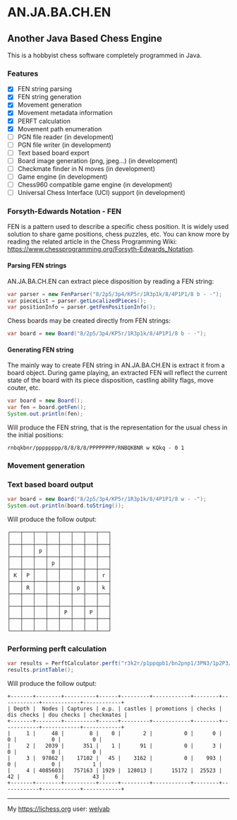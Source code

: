 # AN.JA.BA.CH.EN
## Another Java Based Chess Engine

This is a hobbyist chess software completely programmed in Java.

### Features

- [x] FEN string parsing
- [x] FEN string generation
- [x] Movement generation
- [x] Movement metadata information
- [x] PERFT calculation
- [x] Movement path enumeration
- [ ] PGN file reader (in development)
- [ ] PGN file writer (in development)
- [ ] Text based board export
- [ ] Board image generation (png, jpeg...) (in development)
- [ ] Checkmate finder in N moves (in development)
- [ ] Game engine (in development)
- [ ] Chess960 compatible game engine (in development)
- [ ] Universal Chess Interface (UCI) support (in development)

### Forsyth-Edwards Notation - FEN

FEN is a pattern used to describe a specific chess position.
It is widely used solution to share game positions, chess puzzles, etc.
You can know more by reading the related article in the Chess Programming Wiki: 
https://www.chessprogramming.org/Forsyth-Edwards_Notation.

#### Parsing FEN strings

AN.JA.BA.CH.EN can extract piece disposition by reading a FEN string:

```java
var parser = new FenParser("8/2p5/3p4/KP5r/1R3p1k/8/4P1P1/8 b - -");
var pieceList = parser.getLocalizedPieces();
var positionInfo = parser.getFenPositionInfo();
```

Chess boards may be created directly from FEN strings:

```java
var board = new Board("8/2p5/3p4/KP5r/1R3p1k/8/4P1P1/8 b - -");
```

#### Generating FEN string

The mainly way to create FEN string in AN.JA.BA.CH.EN is extract it from a board object.
During game playing, an extracted FEN will reflect the current state of the board
with its piece disposition, castling ability flags, move couter, etc.

```java
var board = new Board();
var fen = board.getFen();
System.out.println(fen);
```

Will produce the FEN string, that is the representation for the usual chess in the initial positions:

```text
rnbqkbnr/pppppppp/8/8/8/8/PPPPPPPP/RNBQKBNR w KQkq - 0 1
```

### Movement generation

### Text based board output

```java
var board = new Board("8/2p5/3p4/KP5r/1R3p1k/8/4P1P1/8 w - -");
System.out.println(board.toString());
```

Will produce the follow output:

```text
┌───┬───┬───┬───┬───┬───┬───┬───┐
│   │   │   │   │   │   │   │   │
├───┼───┼───┼───┼───┼───┼───┼───┤
│   │   │ p │   │   │   │   │   │
├───┼───┼───┼───┼───┼───┼───┼───┤
│   │   │   │ p │   │   │   │   │
├───┼───┼───┼───┼───┼───┼───┼───┤
│ K │ P │   │   │   │   │   │ r │
├───┼───┼───┼───┼───┼───┼───┼───┤
│   │ R │   │   │   │ p │   │ k │
├───┼───┼───┼───┼───┼───┼───┼───┤
│   │   │   │   │   │   │   │   │
├───┼───┼───┼───┼───┼───┼───┼───┤
│   │   │   │   │ P │   │ P │   │
├───┼───┼───┼───┼───┼───┼───┼───┤
│   │   │   │   │   │   │   │   │
└───┴───┴───┴───┴───┴───┴───┴───┘
```

### Performing perft calculation

```java
var results = PerftCalculator.perft("r3k2r/p1ppqpb1/bn2pnp1/3PN3/1p2P3/2N2Q1p/PPPBBPPP/R3K2R w KQkq -", 4, true);
results.printTable();
```

Will produce the follow output:

```text
+-------+--------+----------+------+---------+------------+--------+------------+------------+------------+
| Depth |  Nodes | Captures | e.p. | castles | promotions | checks | dis checks | dou checks | checkmates |
+-------+--------+----------+------+---------+------------+--------+------------+------------+------------+
|     1 |     48 |        8 |    0 |       2 |          0 |      0 |         0 |           0 |          0 |
|     2 |   2039 |      351 |    1 |      91 |          0 |      3 |         0 |           0 |          0 |
|     3 |  97862 |    17102 |   45 |    3162 |          0 |    993 |         0 |           0 |          1 |
|     4 | 4085603|   757163 | 1929 |  128013 |      15172 |  25523 |        42 |           6 |         43 |
+-------+--------+----------+------+---------+------------+--------+------------+------------+------------+
```

---

My https://lichess.org user: [welyab](https://lichess.org/@/welyab)
